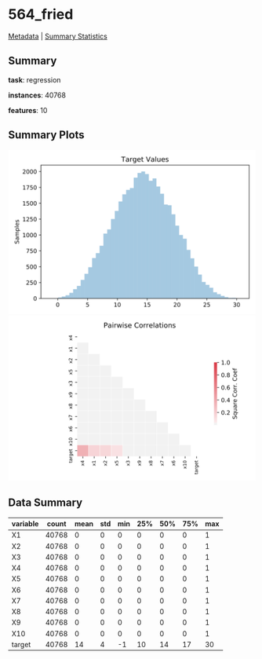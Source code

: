 # 564_fried

[Metadata](metadata.yaml) | [Summary Statistics](summary_stats.csv)

## Summary

**task**: regression

**instances**: 40768

**features**: 10

## Summary Plots

![Labels](label.svg)
![Corr](corr.svg)

## Data Summary

|	variable	|	count	|	mean	|	std	|	min	|	25%	|	50%	|	75%	|	max|
| --- | --- | --- | --- | --- | --- | --- | --- | --- |
|	X1	|	40768	|	0	|	0	|	0	|	0	|	0	|	0	|	1
|	X2	|	40768	|	0	|	0	|	0	|	0	|	0	|	0	|	1
|	X3	|	40768	|	0	|	0	|	0	|	0	|	0	|	0	|	1
|	X4	|	40768	|	0	|	0	|	0	|	0	|	0	|	0	|	1
|	X5	|	40768	|	0	|	0	|	0	|	0	|	0	|	0	|	1
|	X6	|	40768	|	0	|	0	|	0	|	0	|	0	|	0	|	1
|	X7	|	40768	|	0	|	0	|	0	|	0	|	0	|	0	|	1
|	X8	|	40768	|	0	|	0	|	0	|	0	|	0	|	0	|	1
|	X9	|	40768	|	0	|	0	|	0	|	0	|	0	|	0	|	1
|	X10	|	40768	|	0	|	0	|	0	|	0	|	0	|	0	|	1
|	target	|	40768	|	14	|	4	|	-1	|	10	|	14	|	17	|	30

